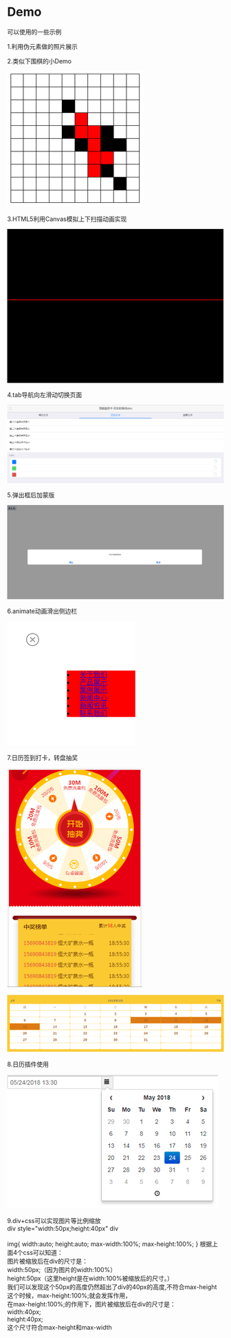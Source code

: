 # Demo
可以使用的一些示例

1.利用伪元素做的照片展示     </br>

2.类似下围棋的小Demo     </br>

![image](https://github.com/bellee/Demo/blob/master/readme_add_pic/playchess.png)   </br>

3.HTML5利用Canvas模拟上下扫描动画实现     </br>

![image](https://github.com/bellee/Demo/blob/master/readme_add_pic/san.png)   </br>

4.tab导航向左滑动切换页面     </br>

![image](https://github.com/bellee/Demo/blob/master/readme_add_pic/mui-tab.png)   </br>

5.弹出框后加蒙版    </br>

![image](https://github.com/bellee/Demo/blob/master/readme_add_pic/tanchumengban.png)   </br>

6.animate动画滑出侧边栏     </br>

![image](https://github.com/bellee/Demo/blob/master/readme_add_pic/animate-siderbar.png)   </br>

7.日历签到打卡，转盘抽奖    </br>

![image](https://github.com/bellee/Demo/blob/master/readme_add_pic/Attendance-Calendar1.png)   </br>

![image](https://github.com/bellee/Demo/blob/master/readme_add_pic/Attendance-Calendar2.png)   </br>

8.日历插件使用            </br>    

![image](https://github.com/bellee/Demo/blob/master/readme_add_pic/bootstrap-datetimepicker1.png)   </br>

9.div+css可以实现图片等比例缩放      </br>
div style="width:50px;height:40px"  div  </br>  
img{
 width:auto;
 height:auto;
 max-width:100%;
 max-height:100%;
}
根据上面4个css可以知道：    </br>
图片被缩放后在div的尺寸是：    </br>
width:50px;（因为图片的width:100%）    </br>
height:50px（这里height是在width:100%被缩放后的尺寸。）    </br>
我们可以发现这个50px的高度仍然超出了div的40px的高度,不符合max-height    </br>
这个时候，max-height:100%;就会发挥作用，    </br>
在max-height:100%;的作用下，图片被缩放后在div的尺寸是：    </br>
width:40px;    </br>
height:40px;    </br>
这个尺寸符合max-height和max-width    </br>
